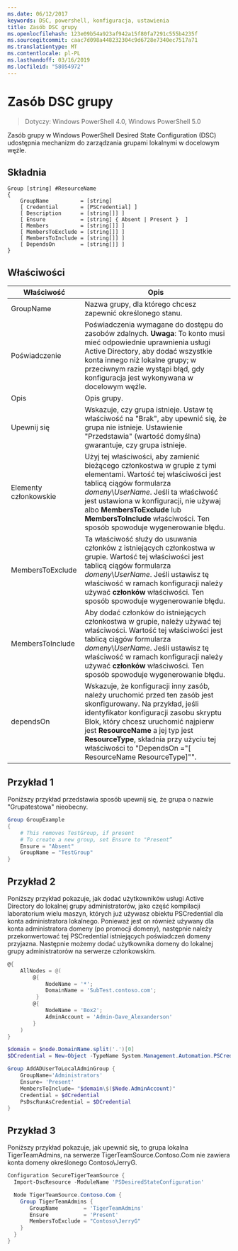 ```yaml
---
ms.date: 06/12/2017
keywords: DSC, powershell, konfiguracja, ustawienia
title: Zasób DSC grupy
ms.openlocfilehash: 123e09b54a923af942a15f80fa7291c555b4235f
ms.sourcegitcommit: caac7d098a448232304c9d6728e7340ec7517a71
ms.translationtype: MT
ms.contentlocale: pl-PL
ms.lasthandoff: 03/16/2019
ms.locfileid: "58054972"
---
```

# <a name="dsc-group-resource"></a>Zasób DSC grupy

> Dotyczy: Windows PowerShell 4.0, Windows PowerShell 5.0

Zasób grupy w Windows PowerShell Desired State Configuration (DSC) udostępnia mechanizm do zarządzania grupami lokalnymi w docelowym węźle.

## <a name="syntax"></a>Składnia

```
Group [string] #ResourceName
{
    GroupName          = [string]
    [ Credential       = [PSCredential] ]
    [ Description      = [string[]] ]
    [ Ensure           = [string] { Absent | Present }  ]
    [ Members          = [string[]] ]
    [ MembersToExclude = [string[]] ]
    [ MembersToInclude = [string[]] ]
    [ DependsOn        = [string[]] ]
}
```

## <a name="properties"></a>Właściwości

|  Właściwość  |  Opis   |
|---|---|
| GroupName| Nazwa grupy, dla którego chcesz zapewnić określonego stanu.|
| Poświadczenie| Poświadczenia wymagane do dostępu do zasobów zdalnych. **Uwaga**: To konto musi mieć odpowiednie uprawnienia usługi Active Directory, aby dodać wszystkie konta innego niż lokalne grupy; w przeciwnym razie wystąpi błąd, gdy konfiguracja jest wykonywana w docelowym węźle.
| Opis| Opis grupy.|
| Upewnij się| Wskazuje, czy grupa istnieje. Ustaw tę właściwość na "Brak", aby upewnić się, że grupa nie istnieje. Ustawienie "Przedstawia" (wartość domyślna) gwarantuje, czy grupa istnieje.|
| Elementy członkowskie| Użyj tej właściwości, aby zamienić bieżącego członkostwa w grupie z tymi elementami. Wartość tej właściwości jest tablicą ciągów formularza *domeny*\\*UserName*. Jeśli ta właściwość jest ustawiona w konfiguracji, nie używaj albo **MembersToExclude** lub **MembersToInclude** właściwości. Ten sposób spowoduje wygenerowanie błędu.|
| MembersToExclude| Ta właściwość służy do usuwania członków z istniejących członkostwa w grupie. Wartość tej właściwości jest tablicą ciągów formularza *domeny*\\*UserName*. Jeśli ustawisz tę właściwość w ramach konfiguracji należy używać **członków** właściwości. Ten sposób spowoduje wygenerowanie błędu.|
| MembersToInclude| Aby dodać członków do istniejących członkostwa w grupie, należy używać tej właściwości. Wartość tej właściwości jest tablicą ciągów formularza *domeny*\\*UserName*. Jeśli ustawisz tę właściwość w ramach konfiguracji należy używać **członków** właściwości. Ten sposób spowoduje wygenerowanie błędu.|
| dependsOn | Wskazuje, że konfiguracji inny zasób, należy uruchomić przed ten zasób jest skonfigurowany. Na przykład, jeśli identyfikator konfiguracji zasobu skryptu Blok, który chcesz uruchomić najpierw jest __ResourceName__ a jej typ jest __ResourceType__, składnia przy użyciu tej właściwości to "DependsOn ="[ ResourceName ResourceType]"".|

## <a name="example-1"></a>Przykład 1

Poniższy przykład przedstawia sposób upewnij się, że grupa o nazwie "Grupatestowa" nieobecny.

```powershell
Group GroupExample
{
    # This removes TestGroup, if present
    # To create a new group, set Ensure to "Present“
    Ensure = "Absent"
    GroupName = "TestGroup"
}
```

## <a name="example-2"></a>Przykład 2

Poniższy przykład pokazuje, jak dodać użytkowników usługi Active Directory do lokalnej grupy administratorów, jako część kompilacji laboratorium wielu maszyn, których już używasz obiektu PSCredential dla konta administratora lokalnego.
Ponieważ jest on również używany dla konta administratora domeny (po promocji domeny), następnie należy przekonwertować tej PSCredential istniejących poświadczeń domeny przyjazna.
Następnie możemy dodać użytkownika domeny do lokalnej grupy administratorów na serwerze członkowskim.

```powershell
@{
    AllNodes = @(
        @{
            NodeName = '*';
            DomainName = 'SubTest.contoso.com';
         }
        @{
            NodeName = 'Box2';
            AdminAccount = 'Admin-Dave_Alexanderson'
        }
    )
}

$domain = $node.DomainName.split('.')[0]
$DCredential = New-Object -TypeName System.Management.Automation.PSCredential -ArgumentList ("$domain\$($credential.Username)", $Credential.Password)

Group AddADUserToLocalAdminGroup {
    GroupName='Administrators'
    Ensure= 'Present'
    MembersToInclude= "$domain\$($Node.AdminAccount)"
    Credential = $dCredential
    PsDscRunAsCredential = $DCredential
}
```

## <a name="example-3"></a>Przykład 3

Poniższy przykład pokazuje, jak upewnić się, to grupa lokalna TigerTeamAdmins, na serwerze TigerTeamSource.Contoso.Com nie zawiera konta domeny określonego Contoso\JerryG.

```powershell
Configuration SecureTigerTeamSource {
  Import-DscResource -ModuleName 'PSDesiredStateConfiguration'

  Node TigerTeamSource.Contoso.Com {
    Group TigerTeamAdmins {
       GroupName        = 'TigerTeamAdmins'
       Ensure           = 'Present'
       MembersToExclude = "Contoso\JerryG"
    }
  }
}
```